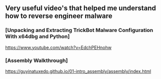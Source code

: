 ## Very useful video's that helped me understand how to reverse engineer malware

### [Unpacking and Extracting TrickBot Malware Configuration With x64dbg and Python]
https://www.youtube.com/watch?v=EdchPEHnohw

### [Assembly Walkthrough]
https://guyinatuxedo.github.io/01-intro_assembly/assembly/index.html
